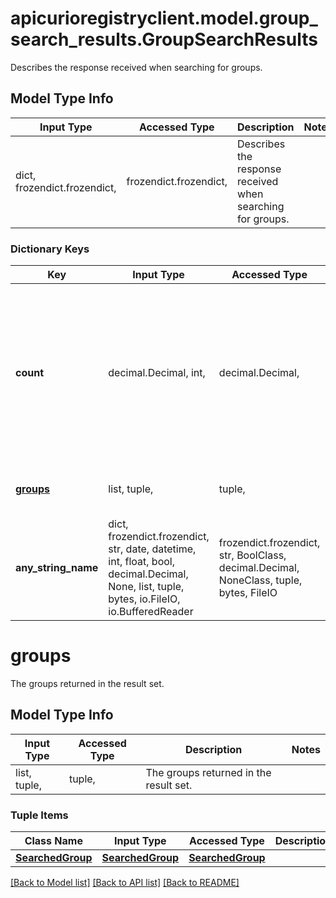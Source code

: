 # apicurioregistryclient.model.group_search_results.GroupSearchResults

Describes the response received when searching for groups.

## Model Type Info
Input Type | Accessed Type | Description | Notes
------------ | ------------- | ------------- | -------------
dict, frozendict.frozendict,  | frozendict.frozendict,  | Describes the response received when searching for groups. | 

### Dictionary Keys
Key | Input Type | Accessed Type | Description | Notes
------------ | ------------- | ------------- | ------------- | -------------
**count** | decimal.Decimal, int,  | decimal.Decimal,  | The total number of groups that matched the query that produced the result set (may be  more than the number of groups in the result set). | 
**[groups](#groups)** | list, tuple,  | tuple,  | The groups returned in the result set. | 
**any_string_name** | dict, frozendict.frozendict, str, date, datetime, int, float, bool, decimal.Decimal, None, list, tuple, bytes, io.FileIO, io.BufferedReader | frozendict.frozendict, str, BoolClass, decimal.Decimal, NoneClass, tuple, bytes, FileIO | any string name can be used but the value must be the correct type | [optional]

# groups

The groups returned in the result set.

## Model Type Info
Input Type | Accessed Type | Description | Notes
------------ | ------------- | ------------- | -------------
list, tuple,  | tuple,  | The groups returned in the result set. | 

### Tuple Items
Class Name | Input Type | Accessed Type | Description | Notes
------------- | ------------- | ------------- | ------------- | -------------
[**SearchedGroup**](SearchedGroup.md) | [**SearchedGroup**](SearchedGroup.md) | [**SearchedGroup**](SearchedGroup.md) |  | 

[[Back to Model list]](../../README.md#documentation-for-models) [[Back to API list]](../../README.md#documentation-for-api-endpoints) [[Back to README]](../../README.md)


